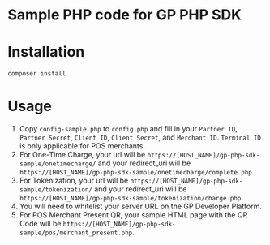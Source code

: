 # Sample PHP code for GP PHP SDK 

# Installation
```bash
composer install
```

# Usage
1. Copy `config-sample.php` to `config.php` and fill in your `Partner ID`, `Partner Secret`, `Client ID`, `Client Secret`, and `Merchant ID`. `Terminal ID` is only applicable for POS merchants.
2. For One-Time Charge, your url will be `https://[HOST_NAME]/gp-php-sdk-sample/onetimecharge/` and your redirect_uri will be `https://[HOST_NAME]/gp-php-sdk-sample/onetimecharge/complete.php`.
3. For Tokenization, your url will be `https://[HOST_NAME]/gp-php-sdk-sample/tokenization/` and your redirect_uri will be `https://[HOST_NAME]/gp-php-sdk-sample/tokenization/charge.php`.
4. You will need to whitelist your server URL on the GP Developer Platform.
5. For POS Merchant Present QR, your sample HTML page with the QR Code will be `https://[HOST_NAME]/gp-php-sdk-sample/pos/merchant_present.php`.
